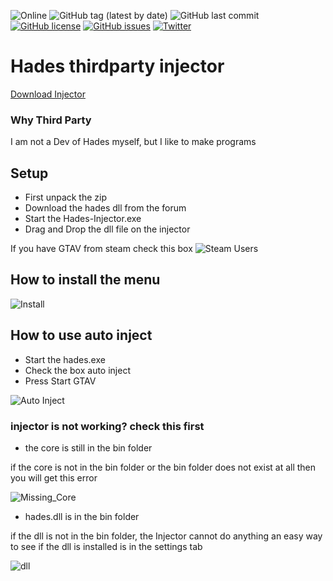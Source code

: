 ![Online](https://img.shields.io/badge/Injector-Online-green.svg)
![GitHub tag (latest by date)](https://img.shields.io/github/tag-date/DeadlyKltten/Hades-thirdparty-injector.svg?label=Version)
![GitHub last commit](https://img.shields.io/github/last-commit/DeadlyKltten/Hades-thirdparty-injector.svg)
[![GitHub license](https://img.shields.io/github/license/DeadlyKltten/Hades-thirdparty-injector.svg)](https://github.com/DeadlyKltten/Hades-thirdparty-injector/blob/master/LICENSE)
[![GitHub issues](https://img.shields.io/github/issues/DeadlyKltten/Hades-thirdparty-injector.svg)](https://github.com/DeadlyKltten/Hades-thirdparty-injector/issues)
[![Twitter](https://img.shields.io/twitter/url/https/github.com/DeadlyKltten/Hades-thirdparty-injector.svg?style=social)](https://twitter.com/intent/tweet?text=Wow:&url=https%3A%2F%2Fgithub.com%2FDeadlyKltten%2FHades-thirdparty-injector)
# Hades thirdparty injector 
[Download Injector](https://github.com/DeadlyKltten/Hades-thirdparty-injector/releases/download/V2.5.0/Injector-V2.5.0.zip)

### Why Third Party
I am not a Dev of Hades myself, but I like to make programs

## Setup
* First unpack the zip
* Download the hades dll from the forum
* Start the Hades-Injector.exe
* Drag and Drop the dll file on the injector

If you have GTAV from steam check this box
![Steam Users](https://i.imgur.com/e0WqFg1.png)

## How to install the menu
![Install](https://i.imgur.com/cSB1YYZ.gif)

## How to use auto inject
* Start the hades.exe
* Check the box auto inject
* Press Start GTAV

![Auto Inject](https://i.imgur.com/7FRh4id.png)

### injector is not working? check this first
* the core is still in the bin folder

if the core is not in the bin folder or the bin folder does not exist at all then you will get this error

![Missing_Core](https://i.imgur.com/wFFFIBC.png)

* hades.dll is in the bin folder

if the dll is not in the bin folder, the Injector cannot do anything
an easy way to see if the dll is installed is in the settings tab

![dll](https://i.imgur.com/V9qASiU.png)
